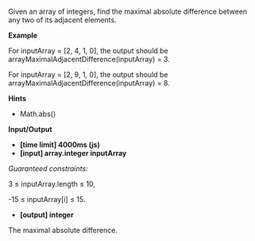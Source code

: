 Given an array of integers, find the maximal absolute difference between any two of its adjacent elements.

**Example**

For inputArray = [2, 4, 1, 0], the output should be
arrayMaximalAdjacentDifference(inputArray) = 3.

For inputArray = [2, 9, 1, 0], the output should be
arrayMaximalAdjacentDifference(inputArray) = 8.

**Hints**

- Math.abs()

**Input/Output**

- **[time limit] 4000ms (js)**
- **[input] array.integer inputArray**

_Guaranteed constraints:_

3 ≤ inputArray.length ≤ 10,

-15 ≤ inputArray[i] ≤ 15.

- **[output] integer**

The maximal absolute difference.

